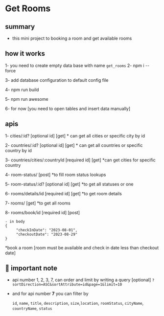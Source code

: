 # Get Rooms

## summary
- this mini project to booking a room and get available rooms 

## how it works
1- you need to create empty data base with name `get_rooms`
2- npm i --force

3- add database configuration to default config file 

4- npm run build 

5- npm run awesome

6- for now [you need to open tables and insert data manually]

## apis 
1- cities/:id?   [optional id] [get]
    * can get all cities or specific city by id

2- countries/:id? [optional id] [get]
    * can get all countries or specific country by id

3- countries/cities/:countryId  [required id] [get]
    *can get cities for specific country

4- room-status/  [post]
    *to fill room status lookups
    
5- room-status/:id? [optional id] [get]
    *to get all statuses or one


6- rooms/details/id [required id] [get]
    *to get room details

7- rooms/ [get]
    *to get all rooms

8- rooms/book/id [required id] [post]

    - in body
    {
         "checkInDate": "2023-08-01",
         "checkoutDate": "2023-08-29"
    } 

*book a room [room must be available and check in date less than checkout date]

## 📒 important note

- api number 1, 2, 3, 7,
 can order and limit by writing a query [optional]
    ``?sortDirection=ASC&sortAttribute=id&page=1&limit=10``

- and for api number  **7** you can filter by 

    `id`, `name`, `title`, `description`, `size`,`location`, `roomStatus`, `cityName`, `countryName`, `status`


